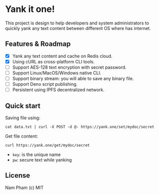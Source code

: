 # Yank it one!

This project is design to help developers and system administrators to quickly yank any text content between different OS where has internet.

## Features & Roadmap

- [x] Yank any text content and cache on Redis cloud.
- [x] Using cURL as cross-platform CLI tools.
- [ ] Support AES-128 text encryption with secret password.
- [ ] Support Linux/MacOS/Windows native CLI.
- [ ] Support binary stream: you will able to save any binary file.
- [ ] Support Deno script publishing.
- [ ] Persistent using IPFS decentralized network.

## Quick start

Saving file using:

```
cat data.txt | curl -X POST -d @- https://yank.one/set/mydoc/secret
```

Get file content:

```
curl https://yank.one/get/mydoc/secret
```

- `key`: is the unique name
- `pw`: secure text while yanking

## License

Nam Pham (c) MIT
